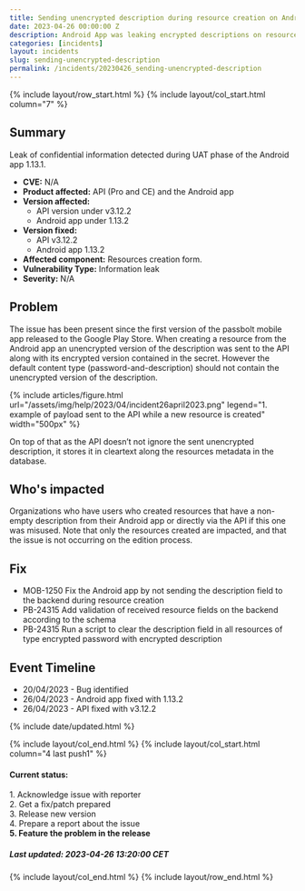 ```yaml
---
title: Sending unencrypted description during resource creation on Android app
date: 2023-04-26 00:00:00 Z
description: Android App was leaking encrypted descriptions on resources created with it
categories: [incidents]
layout: incidents
slug: sending-unencrypted-description
permalink: /incidents/20230426_sending-unencrypted-description
---
```


{% include layout/row_start.html %}
{% include layout/col_start.html column="7" %}

## Summary
Leak of confidential information detected during UAT phase of the Android app 1.13.1.

*   **CVE:** N/A
*   **Product affected:** API (Pro and CE) and the Android app
*   **Version affected:** 
    *   API version under v3.12.2
    *   Android app under 1.13.2
*   **Version fixed:** 
    *   API v3.12.2
    *   Android app 1.13.2
*   **Affected component:** Resources creation form.
*   **Vulnerability Type:** Information leak
*   **Severity:** N/A

## Problem
The issue has been present since the first version of the passbolt mobile app released to the Google Play Store. When creating a resource from the Android app an unencrypted version of the description was sent to the API along with its encrypted version contained in the secret. However the default content type (password-and-description) should not contain the unencrypted version of the description.

{% include articles/figure.html
    url="/assets/img/help/2023/04/incident26april2023.png"
    legend="1. example of payload sent to the API while a new resource is created"
    width="500px"
%}


On top of that as the API doesn’t not ignore the sent unencrypted description, it stores it in cleartext along the resources metadata in the database.

## Who's impacted
Organizations who have users who created resources that have a non-empty description  from their Android app or directly via the API if this one was misused. Note that only the resources created are impacted, and that the issue is not occurring on the edition process.

## Fix
- MOB-1250 Fix the Android app by not sending the description field to the backend during resource creation
- PB-24315 Add validation of received resource fields on the backend according to the schema
- PB-24315 Run a script to clear the description field in all resources of type encrypted password with encrypted description

## Event Timeline

- 20/04/2023 - Bug identified
- 26/04/2023 - Android app fixed with 1.13.2
- 26/04/2023 - API fixed with v3.12.2


{% include date/updated.html %}

{% include layout/col_end.html %}
{% include layout/col_start.html column="4 last push1" %}
<div class="tldr message success">
    <h4>Current status:</h4>
    1. Acknowledge issue with reporter<br/>
    2. Get a fix/patch prepared<br/>
    3. Release new version<br/>
    4. Prepare a report about the issue<br/>
    <strong>5. Feature the problem in the release</strong>
    <h5>Last updated: 2023-04-26 13:20:00 CET</h5>
</div>
{% include layout/col_end.html %}
{% include layout/row_end.html %}
